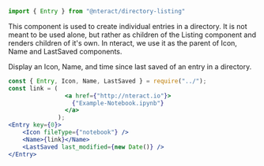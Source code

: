 ```jsx static
import { Entry } from "@nteract/directory-listing"
```
This component is used to create individual entries in a directory. It is not meant to be used alone, but rather as children of the Listing component and renders children of it's own. In nteract, we use it as the parent of Icon, Name and LastSaved components.



Display an Icon, Name, and time since last saved of an entry in a directory.
```jsx
const { Entry, Icon, Name, LastSaved } = require("../");
const link = (
                <a href={"http://nteract.io"}>
                  {"Example-Notebook.ipynb"}
                </a>
              );
<Entry key={0}>
    <Icon fileType={"notebook"} />
    <Name>{link}</Name>
    <LastSaved last_modified={new Date()} />
</Entry>
```
